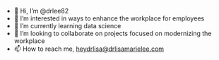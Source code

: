 - 👋 Hi, I’m @drlee82
- 👀 I’m interested in ways to enhance the workplace for employees
- 🌱 I’m currently learning data science
- 💞️ I’m looking to collaborate on projects focused on modernizing the workplace
- 📫 How to reach me, heydrlisa@drlisamarielee.com

<!---
drlee82/drlee82 is a ✨ special ✨ repository because its `README.md` (this file) appears on your GitHub profile.
You can click the Preview link to take a look at your changes.
--->
